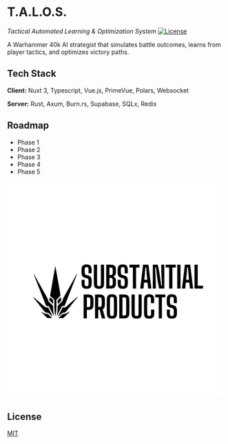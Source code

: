 # T.A.L.O.S.  
*Tactical Automated Learning & Optimization System*   [![License](https://img.shields.io/badge/Adeptus_Mechanicus-Approved-red)](https://wh40k.lexicanum.com/wiki/Adeptus_Mechanicus)  

A Warhammer 40k AI strategist that simulates battle outcomes, learns from player tactics, and optimizes victory paths.


## Tech Stack

**Client:** Nuxt 3, Typescript, Vue.js, PrimeVue, Polars, Websocket

**Server:** Rust, Axum, Burn.rs, Supabase, SQLx, Redis


## Roadmap

- Phase 1
- Phase 2
- Phase 3
- Phase 4
- Phase 5

![Logo](Substantial--Products.png)

## License

[MIT](https://choosealicense.com/licenses/mit/)

